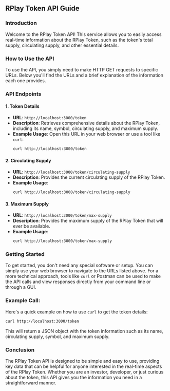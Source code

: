 ## RPlay Token API Guide

### Introduction

Welcome to the RPlay Token API! This service allows you to easily access real-time information about the RPlay Token, such as the token's total supply, circulating supply, and other essential details.

### How to Use the API

To use the API, you simply need to make HTTP GET requests to specific URLs. Below you'll find the URLs and a brief explanation of the information each one provides.

### API Endpoints

#### 1. Token Details
- **URL**: `http://localhost:3000/token`
- **Description**: Retrieves comprehensive details about the RPlay Token, including its name, symbol, circulating supply, and maximum supply.
- **Example Usage**: Open this URL in your web browser or use a tool like `curl`:
  ```bash
  curl http://localhost:3000/token
  ```

#### 2. Circulating Supply
- **URL**: `http://localhost:3000/token/circulating-supply`
- **Description**: Provides the current circulating supply of the RPlay Token.
- **Example Usage**:
  ```bash
  curl http://localhost:3000/token/circulating-supply
  ```

#### 3. Maximum Supply
- **URL**: `http://localhost:3000/token/max-supply`
- **Description**: Provides the maximum supply of the RPlay Token that will ever be available.
- **Example Usage**:
  ```bash
  curl http://localhost:3000/token/max-supply
  ```

### Getting Started

To get started, you don't need any special software or setup. You can simply use your web browser to navigate to the URLs listed above. For a more technical approach, tools like `curl` or Postman can be used to make the API calls and view responses directly from your command line or through a GUI.

### Example Call:

Here's a quick example on how to use `curl` to get the token details:

```bash
curl http://localhost:3000/token
```

This will return a JSON object with the token information such as its name, circulating supply, symbol, and maximum supply.

### Conclusion

The RPlay Token API is designed to be simple and easy to use, providing key data that can be helpful for anyone interested in the real-time aspects of the RPlay Token. Whether you are an investor, developer, or just curious about the token, this API gives you the information you need in a straightforward manner.